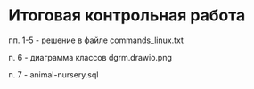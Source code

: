 # Итоговая контрольная работа

пп. 1-5 - решение в файле commands_linux.txt

п. 6 - диаграмма классов dgrm.drawio.png

п. 7 - animal-nursery.sql
